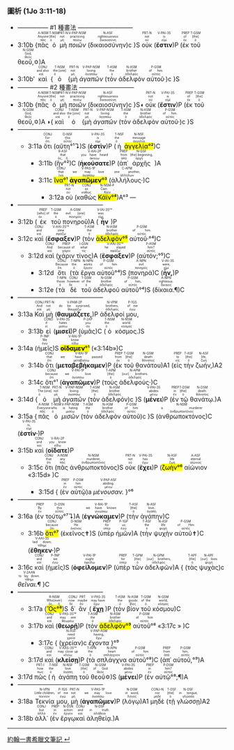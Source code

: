 ### 圖析 (1Jo 3:11-18)
- ————— #1 種畫法 —————————
- 3:10b {<RUBY><ruby><ruby>πᾶς<rt>πᾶς</rt></ruby><rt>Anyone</rt></ruby><rt>A-NSM</rt></RUBY> <RUBY><ruby><ruby>ὁ<rt>ὁ</rt></ruby><rt>[the]</rt></ruby><rt>T-NSM</rt></RUBY>  <RUBY><ruby><ruby>μὴ<rt>μή</rt></ruby><rt>not</rt></ruby><rt>PRT-N</rt></RUBY> <RUBY><ruby><ruby><em>ποιῶν</em><rt>ποιέω</rt></ruby><rt>practicing</rt></ruby><rt>V-PAP-NSM</rt></RUBY> (<RUBY><ruby><ruby>δικαιοσύνην<rt>δικαιοσύνη</rt></ruby><rt>righteousness</rt></ruby><rt>N-ASF</rt></RUBY>)c }S <RUBY><ruby><ruby>οὐκ<rt>οὐ</rt></ruby><rt>not</rt></ruby><rt>PRT-N</rt></RUBY> (<RUBY><ruby><ruby><strong>ἔστιν</strong><rt>εἰμί</rt></ruby><rt>is</rt></ruby><rt>V-PAI-3S</rt></RUBY>)P (<RUBY><ruby><ruby>ἐκ<rt>ἐκ</rt></ruby><rt>of</rt></ruby><rt>PREP</rt></RUBY> <RUBY><ruby><ruby>τοῦ<rt>ὁ</rt></ruby><rt>[the]</rt></ruby><rt>T-GSM</rt></RUBY> <RUBY><ruby><ruby>θεοῦ,✡<rt>θεός</rt></ruby><rt>God,</rt></ruby><rt>N-GSM</rt></RUBY>)A 
- <rt>3:10b'</rt> <RUBY><ruby><ruby>καὶ<rt>καί</rt></ruby><rt>and also</rt></ruby><rt>CONJ</rt></RUBY> {<RUBY><ruby><ruby>ὁ<rt>ὁ</rt></ruby><rt>the [one]</rt></ruby><rt>T-NSM</rt></RUBY> {<RUBY><ruby><ruby>μὴ<rt>μή</rt></ruby><rt>not</rt></ruby><rt>PRT-N</rt></RUBY> <RUBY><ruby><ruby><em>ἀγαπῶν</em><rt>ἀγαπάω</rt></ruby><rt>loving</rt></ruby><rt>V-PAP-NSM</rt></RUBY> (<RUBY><ruby><ruby>τὸν<rt>ὁ</rt></ruby><rt>the</rt></ruby><rt>T-ASM</rt></RUBY> <RUBY><ruby><ruby>ἀδελφὸν<rt>ἀδελφός</rt></ruby><rt>brother</rt></ruby><rt>N-ASM</rt></RUBY> <RUBY><ruby><ruby>αὐτοῦ·<rt>αὐτός</rt></ruby><rt>of him.</rt></ruby><rt>P-GSM</rt></RUBY>)c }S
- ————— #2 種畫法 —————————
- 3:10b {<RUBY><ruby><ruby>πᾶς<rt>πᾶς</rt></ruby><rt>Anyone</rt></ruby><rt>A-NSM</rt></RUBY> <RUBY><ruby><ruby>ὁ<rt>ὁ</rt></ruby><rt>[the]</rt></ruby><rt>T-NSM</rt></RUBY>  <RUBY><ruby><ruby>μὴ<rt>μή</rt></ruby><rt>not</rt></ruby><rt>PRT-N</rt></RUBY> <RUBY><ruby><ruby><em>ποιῶν</em><rt>ποιέω</rt></ruby><rt>practicing</rt></ruby><rt>V-PAP-NSM</rt></RUBY> (<RUBY><ruby><ruby>δικαιοσύνην<rt>δικαιοσύνη</rt></ruby><rt>righteousness</rt></ruby><rt>N-ASF</rt></RUBY>)c }S◖ <RUBY><ruby><ruby>οὐκ<rt>οὐ</rt></ruby><rt>not</rt></ruby><rt>PRT-N</rt></RUBY> (<RUBY><ruby><ruby><strong>ἔστιν</strong><rt>εἰμί</rt></ruby><rt>is</rt></ruby><rt>V-PAI-3S</rt></RUBY>)P (<RUBY><ruby><ruby>ἐκ<rt>ἐκ</rt></ruby><rt>of</rt></ruby><rt>PREP</rt></RUBY> <RUBY><ruby><ruby>τοῦ<rt>ὁ</rt></ruby><rt>[the]</rt></ruby><rt>T-GSM</rt></RUBY> <RUBY><ruby><ruby>θεοῦ,✡<rt>θεός</rt></ruby><rt>God,</rt></ruby><rt>N-GSM</rt></RUBY>)A ◗{<RUBY><ruby><ruby>καὶ<rt>καί</rt></ruby><rt>and also</rt></ruby><rt>CONJ</rt></RUBY> <RUBY><ruby><ruby>ὁ<rt>ὁ</rt></ruby><rt>the [one]</rt></ruby><rt>T-NSM</rt></RUBY> {<RUBY><ruby><ruby>μὴ<rt>μή</rt></ruby><rt>not</rt></ruby><rt>PRT-N</rt></RUBY> <RUBY><ruby><ruby><em>ἀγαπῶν</em><rt>ἀγαπάω</rt></ruby><rt>loving</rt></ruby><rt>V-PAP-NSM</rt></RUBY> (<RUBY><ruby><ruby>τὸν<rt>ὁ</rt></ruby><rt>the</rt></ruby><rt>T-ASM</rt></RUBY> <RUBY><ruby><ruby>ἀδελφὸν<rt>ἀδελφός</rt></ruby><rt>brother</rt></ruby><rt>N-ASM</rt></RUBY> <RUBY><ruby><ruby>αὐτοῦ·<rt>αὐτός</rt></ruby><rt>of him.</rt></ruby><rt>P-GSM</rt></RUBY>)c }S
- ——————————————
	- 3:11a <RUBY><ruby><ruby>ὅτι<rt>ὅτι</rt></ruby><rt>For</rt></ruby><rt>CONJ</rt></RUBY> (<RUBY><ruby><ruby>αὕτη°¹↴<rt>οὗτος</rt></ruby><rt>this</rt></ruby><rt>D-NSF</rt></RUBY>)S (<RUBY><ruby><ruby><strong>ἐστὶν</strong><rt>εἰμί</rt></ruby><rt>is</rt></ruby><rt>V-PAI-3S</rt></RUBY>)P (<RUBY><ruby><ruby>ἡ<rt>ὁ</rt></ruby><rt>the</rt></ruby><rt>T-NSF</rt></RUBY> <RUBY><ruby><ruby><mark>ἀγγελία°²</mark><rt>ἀγγελία</rt></ruby><rt>message</rt></ruby><rt>N-NSF</rt></RUBY>)C
		- 3:11b (<RUBY><ruby><ruby>ἣν°²<rt>ὅς, ἥ</rt></ruby><rt>that</rt></ruby><rt>R-ASF</rt></RUBY>)C (<RUBY><ruby><ruby><strong>ἠκούσατε</strong><rt>ἀκούω</rt></ruby><rt>you have heard</rt></ruby><rt>V-AAI-2P</rt></RUBY>)P (<RUBY><ruby><ruby>ἀπ᾽<rt>ἀπό</rt></ruby><rt>from</rt></ruby><rt>PREP</rt></RUBY> <RUBY><ruby><ruby>ἀρχῆς<rt>ἀρχή</rt></ruby><rt>[the] beginning,</rt></ruby><rt>N-GSF</rt></RUBY> )A
		- 3:11c <RUBY><ruby><ruby><mark>ἵνα°¹</mark><rt>ἵνα</rt></ruby><rt>that</rt></ruby><rt>CONJ</rt></RUBY> <RUBY><ruby><ruby><mark><strong>ἀγαπῶμεν</strong>°³</mark><rt>ἀγαπάω</rt></ruby><rt>we may love</rt></ruby><rt>V-PAS-1P</rt></RUBY> (<RUBY><ruby><ruby>ἀλλήλους·<rt>ἀλλήλων</rt></ruby><rt>one another,</rt></ruby><rt>C-APM</rt></RUBY>)C 
			- 3:12a <RUBY><ruby><ruby>οὐ<rt>οὐ</rt></ruby><rt>not</rt></ruby><rt>PRT-N</rt></RUBY> (<RUBY><ruby><ruby>καθὼς<rt>καθώς</rt></ruby><rt>as</rt></ruby><rt>CONJ</rt></RUBY> <RUBY><ruby><ruby><mark>Κάϊν°⁴</mark><rt>Κάϊν</rt></ruby><rt>Cain ,</rt></ruby><rt>N-NSM-P</rt></RUBY>)A°³ —
- ——————————————
- 3:12b (<RUBY><ruby><ruby>ἐκ<rt>ἐκ</rt></ruby><rt>[who] of</rt></ruby><rt>PREP</rt></RUBY> <RUBY><ruby><ruby>τοῦ<rt>ὁ</rt></ruby><rt>the</rt></ruby><rt>T-GSM</rt></RUBY> <RUBY><ruby><ruby>πονηροῦ<rt>πονηρός</rt></ruby><rt>evil [one]</rt></ruby><rt>A-GSM</rt></RUBY>)A (<RUBY><ruby><ruby><strong>ἦν</strong><rt>εἰμί</rt></ruby><rt>was</rt></ruby><rt>V-IAI-3S°⁴</rt></RUBY>)P 
- 3:12c <RUBY><ruby><ruby>καὶ<rt>καί</rt></ruby><rt>and</rt></ruby><rt>CONJ</rt></RUBY> (<RUBY><ruby><ruby><strong>ἔσφαξεν</strong><rt>σφάζω</rt></ruby><rt>slew</rt></ruby><rt>V-AAI-3S°⁴</rt></RUBY>)P (<RUBY><ruby><ruby>τὸν<rt>ὁ</rt></ruby><rt>the</rt></ruby><rt>T-ASM</rt></RUBY> <RUBY><ruby><ruby><mark>ἀδελφὸν°⁵</mark><rt>ἀδελφός</rt></ruby><rt>brother</rt></ruby><rt>N-ASM</rt></RUBY> <RUBY><ruby><ruby>αὐτοῦ·°⁴<rt>αὐτός</rt></ruby><rt>of him.</rt></ruby><rt>P-GSM</rt></RUBY>)C 
	- 3:12d <RUBY><ruby><ruby>καὶ<rt>καί</rt></ruby><rt>And</rt></ruby><rt>CONJ</rt></RUBY> (<RUBY><ruby><ruby>χάριν<rt>χάριν</rt></ruby><rt>because of</rt></ruby><rt>PREP</rt></RUBY> <RUBY><ruby><ruby>τίνος<rt>τίς</rt></ruby><rt>what</rt></ruby><rt>I-GSN</rt></RUBY>)A (<RUBY><ruby><ruby><strong>ἔσφαξεν</strong><rt>σφάζω</rt></ruby><rt>he slayed</rt></ruby><rt>V-AAI-3S°⁴</rt></RUBY>)P (<RUBY><ruby><ruby>αὐτόν;°⁵<rt>αὐτός</rt></ruby><rt>him?</rt></ruby><rt>P-ASM</rt></RUBY>)C
		- 3:12d <RUBY><ruby><ruby>ὅτι<rt>ὅτι</rt></ruby><rt>Because</rt></ruby><rt>CONJ</rt></RUBY> (<RUBY><ruby><ruby>τὰ<rt>ὁ</rt></ruby><rt>the</rt></ruby><rt>T-NPN</rt></RUBY> <RUBY><ruby><ruby>ἔργα<rt>ἔργον</rt></ruby><rt>works</rt></ruby><rt>N-NPN</rt></RUBY> <RUBY><ruby><ruby>αὐτοῦ°⁴<rt>αὐτός</rt></ruby><rt>of him</rt></ruby><rt>P-GSM</rt></RUBY>)S (<RUBY><ruby><ruby>πονηρὰ<rt>πονηρός</rt></ruby><rt>evil</rt></ruby><rt>A-NPN</rt></RUBY>)C (<RUBY><ruby><ruby><strong>ἦν,</strong><rt>εἰμί</rt></ruby><rt>were,</rt></ruby><rt>V-IAI-3S</rt></RUBY>)P 
		- 3:12e (<RUBY><ruby><ruby>τὰ<rt>ὁ</rt></ruby><rt>those</rt></ruby><rt>T-NPN</rt></RUBY> <RUBY><ruby><ruby>δὲ<rt>δέ</rt></ruby><rt>however</rt></ruby><rt>CONJ</rt></RUBY> <RUBY><ruby><ruby>τοῦ<rt>ὁ</rt></ruby><rt>of the</rt></ruby><rt>T-GSM</rt></RUBY> <RUBY><ruby><ruby>ἀδελφοῦ<rt>ἀδελφός</rt></ruby><rt>brother</rt></ruby><rt>N-GSM</rt></RUBY> <RUBY><ruby><ruby>αὐτοῦ°⁴<rt>αὐτός</rt></ruby><rt>of him,</rt></ruby><rt>P-GSM</rt></RUBY>)S (<RUBY><ruby><ruby>δίκαια.¶<rt>δίκαιος</rt></ruby><rt>righteous.</rt></ruby><rt>A-NPN</rt></RUBY>)C
-  ——————————————
- 3:13a <RUBY><ruby><ruby>Καὶ<rt>καί</rt></ruby><rt>And</rt></ruby><rt>CONJ</rt></RUBY> <RUBY><ruby><ruby>μὴ<rt>μή</rt></ruby><rt>not</rt></ruby><rt>PRT-N</rt></RUBY> (<RUBY><ruby><ruby><strong>θαυμάζετε,</strong><rt>θαυμάζω</rt></ruby><rt>do be surprised,</rt></ruby><rt>V-PAM-2P</rt></RUBY>)P <RUBY><ruby><ruby>ἀδελφοί<rt>ἀδελφός</rt></ruby><rt>brothers,</rt></ruby><rt>N-VPM</rt></RUBY> <RUBY><ruby><ruby>μου,<rt>ἐγώ</rt></ruby><rt>of me</rt></ruby><rt>P-1GS</rt></RUBY> 
	- 3:13b <RUBY><ruby><ruby>εἰ<rt>εἰ</rt></ruby><rt>if</rt></ruby><rt>COND</rt></RUBY> (<RUBY><ruby><ruby><strong>μισεῖ</strong><rt>μισέω</rt></ruby><rt>hates</rt></ruby><rt>V-PAI-3S</rt></RUBY>)P (<RUBY><ruby><ruby>ὑμᾶς<rt>σύ</rt></ruby><rt>you</rt></ruby><rt>P-2AP</rt></RUBY>)C (<RUBY><ruby><ruby>ὁ<rt>ὁ</rt></ruby><rt>the</rt></ruby><rt>T-NSM</rt></RUBY> <RUBY><ruby><ruby>κόσμος.<rt>κόσμος</rt></ruby><rt>world.</rt></ruby><rt>N-NSM</rt></RUBY>)S  
- 3:14a (<RUBY><ruby><ruby>ἡμεῖς<rt>ἐγώ</rt></ruby><rt>We</rt></ruby><rt>P-1NP</rt></RUBY>)S <RUBY><ruby><ruby><mark><strong>οἴδαμεν</strong>°¹</mark><rt>εἴδω</rt></ruby><rt>know</rt></ruby><rt>V-RAI-1P</rt></RUBY> («3:14b»)C
	- 3:14b <RUBY><ruby><ruby>ὅτι<rt>ὅτι</rt></ruby><rt>that</rt></ruby><rt>CONJ</rt></RUBY> (<RUBY><ruby><ruby><strong>μεταβεβήκαμεν</strong><rt>μεταβαίνω</rt></ruby><rt>we have passed</rt></ruby><rt>V-RAI-1P</rt></RUBY>)P (<RUBY><ruby><ruby>ἐκ<rt>ἐκ</rt></ruby><rt>from</rt></ruby><rt>PREP</rt></RUBY> <RUBY><ruby><ruby>τοῦ<rt>ὁ</rt></ruby><rt>[the]</rt></ruby><rt>T-GSM</rt></RUBY> <RUBY><ruby><ruby>θανάτου<rt>θάνατος</rt></ruby><rt>death</rt></ruby><rt>N-GSM</rt></RUBY>)A1 (<RUBY><ruby><ruby>εἰς<rt>εἰς</rt></ruby><rt>to</rt></ruby><rt>PREP</rt></RUBY> <RUBY><ruby><ruby>τὴν<rt>ὁ</rt></ruby><rt>[the]</rt></ruby><rt>T-ASF</rt></RUBY> <RUBY><ruby><ruby>ζωήν,<rt>ζωή</rt></ruby><rt>life,</rt></ruby><rt>N-ASF</rt></RUBY>)A2
	- 3:14c <RUBY><ruby><ruby>ὅτι°¹<rt>ὅτι</rt></ruby><rt>because</rt></ruby><rt>CONJ</rt></RUBY> (<RUBY><ruby><ruby><strong>ἀγαπῶμεν</strong><rt>ἀγαπάω</rt></ruby><rt>we love</rt></ruby><rt>V-PAI-1P</rt></RUBY>)P (<RUBY><ruby><ruby>τοὺς<rt>ὁ</rt></ruby><rt>[the]</rt></ruby><rt>T-APM</rt></RUBY> <RUBY><ruby><ruby>ἀδελφούς·<rt>ἀδελφός</rt></ruby><rt>[our] brothers.</rt></ruby><rt>N-APM</rt></RUBY>)C 
- 3:14d {<RUBY><ruby><ruby>ὁ<rt>ὁ</rt></ruby><rt>The [one]</rt></ruby><rt>T-NSM</rt></RUBY> <RUBY><ruby><ruby>μὴ<rt>μή</rt></ruby><rt>not</rt></ruby><rt>PRT-N</rt></RUBY> <RUBY><ruby><ruby><em>ἀγαπῶν</em><rt>ἀγαπάω</rt></ruby><rt>loving</rt></ruby><rt>V-PAP-NSM</rt></RUBY> (<RUBY><ruby><ruby>τὸν<rt>ὁ</rt></ruby><rt>[the]</rt></ruby><rt>T-ASM</rt></RUBY> <RUBY><ruby><ruby>ἀδελφόν<rt>ἀδελφός</rt></ruby><rt>brother</rt></ruby><rt>N-ASM</rt></RUBY>)c }S (<RUBY><ruby><ruby><strong>μένει</strong><rt>μένω</rt></ruby><rt>abides</rt></ruby><rt>V-PAI-3S</rt></RUBY>)P (<RUBY><ruby><ruby>ἐν<rt>ἐν</rt></ruby><rt>in</rt></ruby><rt>PREP</rt></RUBY> <RUBY><ruby><ruby>τῷ<rt>ὁ</rt></ruby><rt>[the]</rt></ruby><rt>T-DSM</rt></RUBY> <RUBY><ruby><ruby>θανάτῳ.<rt>θάνατος</rt></ruby><rt>death.</rt></ruby><rt>N-DSM</rt></RUBY>)A
- 3:15a {<RUBY><ruby><ruby>πᾶς<rt>πᾶς</rt></ruby><rt>Everyone</rt></ruby><rt>A-NSM</rt></RUBY> <RUBY><ruby><ruby>ὁ<rt>ὁ</rt></ruby><rt>who</rt></ruby><rt>T-NSM</rt></RUBY> <RUBY><ruby><ruby><em>μισῶν</em><rt>μισέω</rt></ruby><rt>is hating</rt></ruby><rt>V-PAP-NSM</rt></RUBY> (<RUBY><ruby><ruby>τὸν<rt>ὁ</rt></ruby><rt>the</rt></ruby><rt>T-ASM</rt></RUBY> <RUBY><ruby><ruby>ἀδελφὸν<rt>ἀδελφός</rt></ruby><rt>brother</rt></ruby><rt>N-ASM</rt></RUBY> <RUBY><ruby><ruby>αὐτοῦ<rt>αὐτός</rt></ruby><rt>of him</rt></ruby><rt>P-GSM</rt></RUBY>)c }S (<RUBY><ruby><ruby>ἀνθρωποκτόνος<rt>ἀνθρωποκτόνος</rt></ruby><rt>a murderer</rt></ruby><rt>N-NSM</rt></RUBY>)C (<RUBY><ruby><ruby><strong>ἐστίν·</strong><rt>εἰμί</rt></ruby><rt>is;</rt></ruby><rt>V-PAI-3S</rt></RUBY>)P 
- 3:15b <RUBY><ruby><ruby>καὶ<rt>καί</rt></ruby><rt>and</rt></ruby><rt>CONJ</rt></RUBY> (<RUBY><ruby><ruby><strong>οἴδατε</strong><rt>εἴδω</rt></ruby><rt>you know</rt></ruby><rt>V-RAI-2P</rt></RUBY>)P 
	- 3:15c <RUBY><ruby><ruby>ὅτι<rt>ὅτι</rt></ruby><rt>that</rt></ruby><rt>CONJ</rt></RUBY> (<RUBY><ruby><ruby>πᾶς<rt>πᾶς</rt></ruby><rt>any</rt></ruby><rt>A-NSM</rt></RUBY> <RUBY><ruby><ruby>ἀνθρωποκτόνος<rt>ἀνθρωποκτόνος</rt></ruby><rt>murderer,</rt></ruby><rt>N-NSM</rt></RUBY>)S <RUBY><ruby><ruby>οὐκ<rt>οὐ</rt></ruby><rt>not</rt></ruby><rt>PRT-N</rt></RUBY> (<RUBY><ruby><ruby><strong>ἔχει</strong><rt>ἔχω</rt></ruby><rt>has</rt></ruby><rt>V-PAI-3S</rt></RUBY>)P (<RUBY><ruby><ruby><mark>ζωὴν°⁶</mark><rt>ζωή</rt></ruby><rt>life</rt></ruby><rt>N-ASF</rt></RUBY> <RUBY><ruby><ruby>αἰώνιον<rt>αἰώνιος</rt></ruby><rt>eternal</rt></ruby><rt>A-ASF</rt></RUBY> «3:15d» )C
		- 3:15d { (<RUBY><ruby><ruby>ἐν<rt>ἐν</rt></ruby><rt>in</rt></ruby><rt>PREP</rt></RUBY> <RUBY><ruby><ruby>αὐτῷ<rt>αὐτός</rt></ruby><rt>him</rt></ruby><rt>P-DSM</rt></RUBY>)a <RUBY><ruby><ruby><em>μένουσαν.</em><rt>μένω</rt></ruby><rt>abiding.</rt></ruby><rt>V-PAP-ASF</rt></RUBY> }°⁶
- ——————————————
- 3:16a (<RUBY><ruby><ruby>ἐν<rt>ἐν</rt></ruby><rt>By</rt></ruby><rt>PREP</rt></RUBY> <RUBY><ruby><ruby>τούτῳ°⁷↴<rt>οὗτος</rt></ruby><rt>this</rt></ruby><rt>D-DSN</rt></RUBY>)A (<RUBY><ruby><ruby><strong>ἐγνώκαμεν</strong><rt>γινώσκω</rt></ruby><rt>we have known</rt></ruby><rt>V-RAI-1P</rt></RUBY>)P (<RUBY><ruby><ruby>τὴν<rt>ὁ</rt></ruby><rt>[the]</rt></ruby><rt>T-ASF</rt></RUBY> <RUBY><ruby><ruby>ἀγάπην<rt>ἀγάπη</rt></ruby><rt>love,</rt></ruby><rt>N-ASF</rt></RUBY>)C
	- 3:16b <RUBY><ruby><ruby><mark>ὅτι°⁷</mark><rt>ὅτι</rt></ruby><rt>because</rt></ruby><rt>CONJ</rt></RUBY> (<RUBY><ruby><ruby>ἐκεῖνος✝<rt>ἐκεῖνος</rt></ruby><rt>He</rt></ruby><rt>D-NSM</rt></RUBY>)S (<RUBY><ruby><ruby>ὑπὲρ<rt>ὑπέρ</rt></ruby><rt>for</rt></ruby><rt>PREP</rt></RUBY> <RUBY><ruby><ruby>ἡμῶν<rt>ἐγώ</rt></ruby><rt>us</rt></ruby><rt>P-1GP</rt></RUBY>)A (<RUBY><ruby><ruby>τὴν<rt>ὁ</rt></ruby><rt>the</rt></ruby><rt>T-ASF</rt></RUBY> <RUBY><ruby><ruby>ψυχὴν<rt>ψυχή</rt></ruby><rt>life</rt></ruby><rt>N-ASF</rt></RUBY> <RUBY><ruby><ruby>αὐτοῦ✝<rt>αὐτός</rt></ruby><rt>of Him</rt></ruby><rt>P-GSM</rt></RUBY>)C (<RUBY><ruby><ruby><strong>ἔθηκεν·</strong><rt>τίθημι</rt></ruby><rt>laid down;</rt></ruby><rt>V-AAI-3S</rt></RUBY>)P 
- 3:16c <RUBY><ruby><ruby>καὶ<rt>καί</rt></ruby><rt>and</rt></ruby><rt>CONJ</rt></RUBY> (<RUBY><ruby><ruby>ἡμεῖς<rt>ἐγώ</rt></ruby><rt>we</rt></ruby><rt>P-1NP</rt></RUBY>)S (<RUBY><ruby><ruby><strong>ὀφείλομεν</strong><rt>ὀφείλω</rt></ruby><rt>ought</rt></ruby><rt>V-PAI-1P</rt></RUBY>)P (<RUBY><ruby><ruby>ὑπὲρ<rt>ὑπέρ</rt></ruby><rt>for</rt></ruby><rt>PREP</rt></RUBY> <RUBY><ruby><ruby>τῶν<rt>ὁ</rt></ruby><rt>[the]</rt></ruby><rt>T-GPM</rt></RUBY> <RUBY><ruby><ruby>ἀδελφῶν<rt>ἀδελφός</rt></ruby><rt>[our] brothers,</rt></ruby><rt>N-GPM</rt></RUBY>)A { (<RUBY><ruby><ruby>τὰς<rt>ὁ</rt></ruby><rt>[the]</rt></ruby><rt>T-APF</rt></RUBY> <RUBY><ruby><ruby>ψυχὰς<rt>ψυχή</rt></ruby><rt>[our] lives</rt></ruby><rt>N-APF</rt></RUBY>)c <RUBY><ruby><ruby><em>θεῖναι.¶</em><rt>τίθημι</rt></ruby><rt>to lay down.</rt></ruby><rt>V-2AAN</rt></RUBY> }C
- ——————————————
	- 3:17a (<RUBY><ruby><ruby><mark>Ὃς°⁸</mark><rt>ὅς, ἥ</rt></ruby><rt>Who[ever]</rt></ruby><rt>R-NSM</rt></RUBY>)S <RUBY><ruby><ruby>δ᾽<rt>δέ</rt></ruby><rt>now</rt></ruby><rt>CONJ</rt></RUBY> <RUBY><ruby><ruby>ἂν<rt>ἄν</rt></ruby><rt>maybe</rt></ruby><rt>PRT</rt></RUBY> (<RUBY><ruby><ruby><strong>ἔχῃ</strong><rt>ἔχω</rt></ruby><rt>may have</rt></ruby><rt>V-PAS-3S</rt></RUBY>)P (<RUBY><ruby><ruby>τὸν<rt>ὁ</rt></ruby><rt>the</rt></ruby><rt>T-ASM</rt></RUBY> <RUBY><ruby><ruby>βίον<rt>βίος</rt></ruby><rt>goods</rt></ruby><rt>N-ASM</rt></RUBY> <RUBY><ruby><ruby>τοῦ<rt>ὁ</rt></ruby><rt>of the</rt></ruby><rt>T-GSM</rt></RUBY> <RUBY><ruby><ruby>κόσμου<rt>κόσμος</rt></ruby><rt>world,</rt></ruby><rt>N-GSM</rt></RUBY>)C
	- 3:17b <RUBY><ruby><ruby>καὶ<rt>καί</rt></ruby><rt>and</rt></ruby><rt>CONJ</rt></RUBY> (<RUBY><ruby><ruby><strong>θεωρῇ</strong><rt>θεωρέω</rt></ruby><rt>may see</rt></ruby><rt>V-PAS-3S°⁸</rt></RUBY>)P (<RUBY><ruby><ruby>τὸν<rt>ὁ</rt></ruby><rt>the</rt></ruby><rt>T-ASM</rt></RUBY> <RUBY><ruby><ruby><mark>ἀδελφὸν°⁹</mark><rt>ἀδελφός</rt></ruby><rt>brother</rt></ruby><rt>N-ASM</rt></RUBY> <RUBY><ruby><ruby>αὐτοῦ°⁸<rt>αὐτός</rt></ruby><rt>of him</rt></ruby><rt>P-GSM</rt></RUBY> «3:17c » )C
		- 3:17c { (<RUBY><ruby><ruby>χρείαν<rt>χρεία</rt></ruby><rt>need</rt></ruby><rt>N-ASF</rt></RUBY>)c <RUBY><ruby><ruby><em>ἔχοντα</em><rt>ἔχω</rt></ruby><rt>having,</rt></ruby><rt>V-PAP-ASM</rt></RUBY> }°⁹
	- 3:17d <RUBY><ruby><ruby>καὶ<rt>καί</rt></ruby><rt>and</rt></ruby><rt>CONJ</rt></RUBY> (<RUBY><ruby><ruby><strong>κλείσῃ</strong><rt>κλείω</rt></ruby><rt>may close up</rt></ruby><rt>V-AAS-3S°⁸</rt></RUBY>)P (<RUBY><ruby><ruby>τὰ<rt>ὁ</rt></ruby><rt>the</rt></ruby><rt>T-APN</rt></RUBY> <RUBY><ruby><ruby>σπλάγχνα<rt>σπλάγχνον</rt></ruby><rt>heart</rt></ruby><rt>N-APN</rt></RUBY> <RUBY><ruby><ruby>αὐτοῦ°⁸<rt>αὐτός</rt></ruby><rt>of him</rt></ruby><rt>P-GSM</rt></RUBY>)C (<RUBY><ruby><ruby>ἀπ᾽<rt>ἀπό</rt></ruby><rt>from</rt></ruby><rt>PREP</rt></RUBY> <RUBY><ruby><ruby>αὐτοῦ,°⁹<rt>αὐτός</rt></ruby><rt>him,</rt></ruby><rt>P-GSM</rt></RUBY>)A 
- 3:17d <RUBY><ruby><ruby>πῶς<rt>πως</rt></ruby><rt>how</rt></ruby><rt>PRT-I</rt></RUBY> (<RUBY><ruby><ruby>ἡ<rt>ὁ</rt></ruby><rt>the</rt></ruby><rt>T-NSF</rt></RUBY> <RUBY><ruby><ruby>ἀγάπη<rt>ἀγάπη</rt></ruby><rt>love</rt></ruby><rt>N-NSF</rt></RUBY> <RUBY><ruby><ruby>τοῦ<rt>ὁ</rt></ruby><rt>[the]</rt></ruby><rt>T-GSM</rt></RUBY> <RUBY><ruby><ruby>θεοῦ✡<rt>θεός</rt></ruby><rt>of God</rt></ruby><rt>N-GSM</rt></RUBY>)S (<RUBY><ruby><ruby><strong>μένει</strong><rt>μένω</rt></ruby><rt>abides</rt></ruby><rt>V-PAI-3S</rt></RUBY>)P (<RUBY><ruby><ruby>ἐν<rt>ἐν</rt></ruby><rt>in</rt></ruby><rt>PREP</rt></RUBY> <RUBY><ruby><ruby>αὐτῷ°⁸;¶<rt>αὐτός</rt></ruby><rt>him?</rt></ruby><rt>P-DSM</rt></RUBY>)A
- ——————————————
- 3:18a <RUBY><ruby><ruby>Τεκνία<rt>τεκνίον</rt></ruby><rt>Little children,</rt></ruby><rt>N-VPN</rt></RUBY> <RUBY><ruby><ruby>μου,<rt>ἐγώ</rt></ruby><rt>of me</rt></ruby><rt>P-1GS</rt></RUBY> <RUBY><ruby><ruby>μὴ<rt>μή</rt></ruby><rt>not</rt></ruby><rt>PRT-N</rt></RUBY> (<RUBY><ruby><ruby><strong>ἀγαπῶμεν</strong><rt>ἀγαπάω</rt></ruby><rt>we may love</rt></ruby><rt>V-PAS-1P</rt></RUBY>)P (<RUBY><ruby><ruby>λόγῳ<rt>λόγος</rt></ruby><rt>in word,</rt></ruby><rt>N-DSM</rt></RUBY>)A1 <RUBY><ruby><ruby>μηδὲ<rt>μηδέ</rt></ruby><rt>nor</rt></ruby><rt>CONJ-N</rt></RUBY> (<RUBY><ruby><ruby>τῇ<rt>ὁ</rt></ruby><rt>[the]</rt></ruby><rt>T-DSF</rt></RUBY> <RUBY><ruby><ruby>γλώσσῃ<rt>γλῶσσα</rt></ruby><rt>in tongue,</rt></ruby><rt>N-DSF</rt></RUBY>)A2
- 3:18b <RUBY><ruby><ruby>ἀλλ᾽<rt>ἀλλά</rt></ruby><rt>but</rt></ruby><rt>CONJ</rt></RUBY> (<RUBY><ruby><ruby>ἐν<rt>ἐν</rt></ruby><rt>in</rt></ruby><rt>PREP</rt></RUBY> <RUBY><ruby><ruby>ἔργῳ<rt>ἔργον</rt></ruby><rt>action</rt></ruby><rt>N-DSN</rt></RUBY><RUBY><ruby><ruby>καὶ<rt>καί</rt></ruby><rt>and</rt></ruby><rt>CONJ</rt></RUBY> <RUBY><ruby><ruby>ἀληθείᾳ.<rt>ἀλήθεια</rt></ruby><rt>in truth.</rt></ruby><rt>N-DSF</rt></RUBY>)A




---

[約翰一書希臘文筆記 ↵](1John-Notes.md)